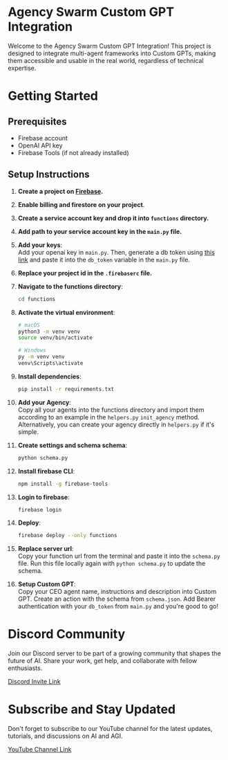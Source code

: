 # Agency Swarm Custom GPT Integration


Welcome to the Agency Swarm Custom GPT Integration! This project is designed to integrate multi-agent frameworks into Custom GPTs, making them accessible and usable in the real world, regardless of technical expertise.

# Getting Started
## Prerequisites
* Firebase account
* OpenAI API key
* Firebase Tools (if not already installed)

## Setup Instructions
1. **Create a project on [Firebase](https://firebase.google.com/).**
2. **Enable billing and firestore on your project**.
3. **Create a service account key and drop it into `functions` directory.**
4. **Add path to your service account key in the `main.py` file.**
5. **Add your keys**:  
   Add your openai key in `main.py`. Then, generate a db token using [this link](https://www.random.org/passwords/?num=5&len=32&format=html&rnd=new) and paste it into the `db_token` variable in the `main.py` file.
6. **Replace your project id in the `.firebaserc` file.**
7. **Navigate to the functions directory**:
    ```bash
    cd functions
    ```
8. **Activate the virtual environment**:
    ```bash
    # macOS
    python3 -m venv venv
    source venv/bin/activate
   
    # Windows
    py -m venv venv
    venv\Scripts\activate
9. **Install dependencies**:
    ```bash
    pip install -r requirements.txt
    ```

10. **Add your Agency**:  
   Copy all your agents into the functions directory and import them according to an example in the `helpers.py` `init_agency` method. Alternatively, you can create your agency directly in `helpers.py` if it's simple.

12. **Create settings and schema schema**:  
    ```bash
    python schema.py
    ```
13. **Install firebase CLI**:
    ```bash
    npm install -g firebase-tools
    ```

14. **Login to firebase**:
    ```bash
    firebase login
    ```
15. **Deploy**:
    ```bash
    firebase deploy --only functions
    ```
16. **Replace server url**:  
Copy your function url from the terminal and paste it into the `schema.py` file. Run this file locally again with `python schema.py` to update the schema.

17. **Setup Custom GPT**:  
    Copy your CEO agent name, instructions and description into Custom GPT. Create an action with the schema from `schema.json`. Add Bearer authentication with your `db_token` from `main.py` and you're good to go!

# Discord Community
Join our Discord server to be part of a growing community that shapes the future of AI. Share your work, get help, and collaborate with fellow enthusiasts.

[Discord Invite Link](https://discord.gg/bVN2e6en)

# Subscribe and Stay Updated
Don't forget to subscribe to our YouTube channel for the latest updates, tutorials, and discussions on AI and AGI.

[YouTube Channel Link](https://youtube.com/@vrsen?si=CsHkLay_ulWlzJVd)


